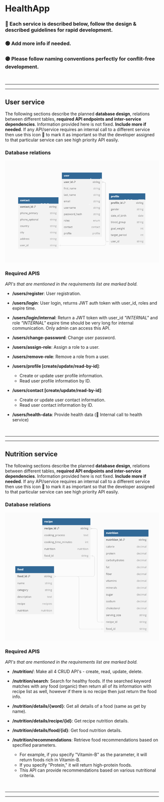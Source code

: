 # HealthApp
### 🔵 Each service is described below, follow the design & described guidelines for rapid development.
### 🟢 Add more info if needed. 
### 🟣 Please follow naming conventions perfectly for conflit-free development.

<br><hr><hr>

## User service
The following sections describe the planned **database design**, relations between different tables, **required API endpoints and inter-service dependencies**. Information provided here is not fixed. **Include more if needed**. If any API/service requires an internal call to a different service then use this icon 🔴 to mark it as important so that the developer assigned to that particular service can see high priority API easily. 
### Database relations
![alt text](/Resources/DBDiagrams/UserService.png?raw=true)
### Required APIS
*API's that are mentioned in  the requirements list are marked bold.*

- **/users/register**: User registration.
- **/users/login**: User login, returns JWT auth token with user_id, roles and expire time.
- **/users/login/internal**: Return a JWT token with user_id *"INTERNAL"* and role  *"INTERNAL"* expire time should be very long for internal communication. Only admin can access this API.
- **/users/change-password**: Change user password.
- **/users/assign-role**: Assign a role to a user.
- **/users/remove-role**: Remove a role from a user.

- **/users/profile [create/update/read-by-id]**:
    - Create or update user profile information.
    - Read user profile information by ID.

- **/users/contact [create/update/read-by-id]**:
    - Create or update user contact information.
    - Read user contact information by ID.

- **/users/health-data**: Provide health data (🔴 Internal call to health service)

<br><hr><hr>


## Nutrition service
The following sections describe the planned **database design**, relations between different tables, **required API endpoints and inter-service dependencies**. Information provided here is not fixed. **Include more if needed**. If any API/service requires an internal call to a different service then use this icon 🔴 to mark it as important so that the developer assigned to that particular service can see high priority API easily.
### Database relations
![alt text](/Resources/DBDiagrams/NutritionService.png?raw=true)
### Required APIS
*API's that are mentioned in  the requirements list are marked bold.*

- **/nutrition/**: Make all 4 CRUD API's - create, read, update, delete.
- **/nutrition/search**: Search for healthy foods. If the searched keyword matches with any food (organic) then return all of its information with recipe list as well, however if there is no recipe then just return the food info. 

- **/nutrition/details/{word}**: Get all details of a food (same as get by name).
- **/nutrition/details/recipe/{id}**: Get recipe nutrition details. 
- **/nutrition/details/food/{id}**: Get food nutrition details.

- **/nutrition/recommendations**: Retrieve food recommendations based on specified parameters.
    - For example, if you specify "Vitamin-B" as the parameter, it will return foods rich in Vitamin-B.
    - If you specify "Protein," it will return high-protein foods.
    - This API can provide recommendations based on various nutritional criteria.

<br><hr><hr>

